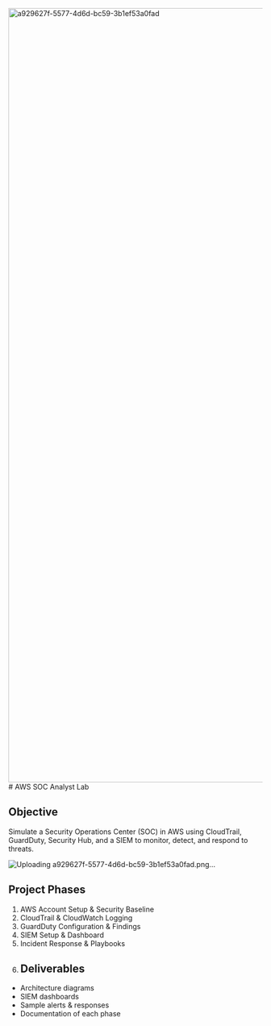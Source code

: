 <img width="1024" height="1536" alt="a929627f-5577-4d6d-bc59-3b1ef53a0fad" src="https://github.com/user-attachments/assets/89311390-c2da-4844-a84e-8ff43dd0541b" /># AWS SOC Analyst Lab

## Objective
Simulate a Security Operations Center (SOC) in AWS using CloudTrail, GuardDuty, Security Hub, and a SIEM to monitor, detect, and respond to threats.

![Uploading a929627f-5577-4d6d-bc59-3b1ef53a0fad.png…]()

## Project Phases
1. AWS Account Setup & Security Baseline
2. CloudTrail & CloudWatch Logging
3. GuardDuty Configuration & Findings
4. SIEM Setup & Dashboard
5. Incident Response & Playbooks
6. ## Deliverables
- Architecture diagrams
- SIEM dashboards
- Sample alerts & responses
- Documentation of each phase


